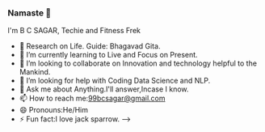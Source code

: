 ### Namaste 🙏
[email-icon]: https://img.icons8.com/color/48/000000/message-squared.png
[99bcssagar@gmail.com]: mailto:99bcsagar@gmail.com
[linkedin-icon]: https://img.icons8.com/color/48/000000/linkedin.png
[Linkedin]: https://www.linkedin.com/in/
[github-icon]: https://img.icons8.com/color/48/000000/github--v1.png
[GitHub]: https://github.com/99bcsagar

I'm B C SAGAR, Techie and Fitness Frek
- 🔭 Research on Life.   Guide: Bhagavad Gita.
- 🌱 I’m currently learning to Live and Focus on Present.
- 👯 I’m looking to collaborate on Innovation and technology helpful to the Mankind.
- 🤔 I’m looking for help with Coding Data Science and NLP.
- 💬 Ask me about Anything.I'll answer,Incase I know.
- 📫 How to reach me:99bcsagar@gmail.com
- 😄 Pronouns:He/Him
- ⚡ Fun fact:I love jack sparrow.
-->
